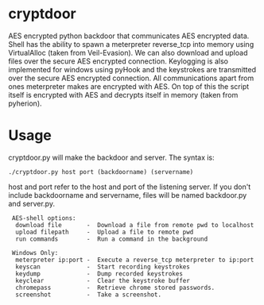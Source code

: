 cryptdoor
=========

AES encrypted python backdoor that communicates AES encrypted data.
Shell has the ability to spawn a meterpreter reverse_tcp into memory using VirtualAlloc (taken from Veil-Evasion).
We can also download and upload files over the secure AES encrypted connection.
Keylogging is also implemented for windows using pyHook and the keystrokes are transmitted over the secure AES encrypted connection.
All communications apart from ones meterpreter makes are encrypted with AES.
On top of this the script itself is encrypted with AES and decrypts itself in memory (taken from pyherion).

Usage
=========

cryptdoor.py will make the backdoor and server.
The syntax is:

	./cryptdoor.py host port (backdoorname) (servername)

host and port refer to the host and port of the listening server.
If you don't include backdoorname and servername, files will be named backdoor.py and server.py.


	 AES-shell options:
	  download file       -  Download a file from remote pwd to localhost
	  upload filepath     -  Upload a file to remote pwd
	  run commands        -  Run a command in the background

	 Windows Only:
	  meterpreter ip:port -  Execute a reverse_tcp meterpreter to ip:port
	  keyscan             -  Start recording keystrokes
	  keydump             -  Dump recorded keystrokes
	  keyclear            -  Clear the keystroke buffer
	  chromepass          -  Retrieve chrome stored passwords.
	  screenshot	      -  Take a screenshot.